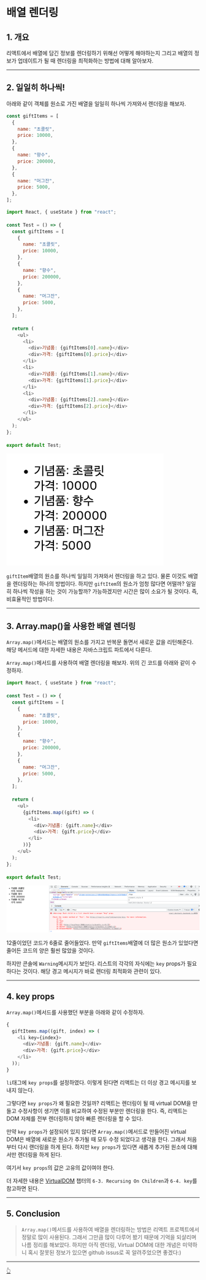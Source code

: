 # 배열 렌더링

## 1. 개요

리액트에서 배열에 담긴 정보를 렌더링하기 위해선 어떻게 해야하는지 그리고 배열의 정보가 업데이트가 될 때 렌더링을 최적화하는 방법에 대해 알아보자.

---

## 2. 일일히 하나씩!

아래와 같이 객체를 원소로 가진 배열을 일일히 하나씩 가져와서 렌더링을 해보자.

```js
const giftItems = [
  {
    name: "초콜릿",
    price: 10000,
  },
  {
    name: "향수",
    price: 200000,
  },
  {
    name: "머그잔",
    price: 5000,
  },
];
```

```js
import React, { useState } from "react";

const Test = () => {
  const giftItems = [
    {
      name: "초콜릿",
      price: 10000,
    },
    {
      name: "향수",
      price: 200000,
    },
    {
      name: "머그잔",
      price: 5000,
    },
  ];

  return (
    <ul>
      <li>
        <div>기념품: {giftItems[0].name}</div>
        <div>가격: {giftItems[0].price}</div>
      </li>
      <li>
        <div>기념품: {giftItems[1].name}</div>
        <div>가격: {giftItems[1].price}</div>
      </li>
      <li>
        <div>기념품: {giftItems[2].name}</div>
        <div>가격: {giftItems[2].price}</div>
      </li>
    </ul>
  );
};

export default Test;
```

![array rendering 1](../image/React/ArrayRendering/arrayRendering1.png)

`giftItem`배열의 원소를 하나씩 일일히 가져와서 렌더링을 하고 있다. 물론 이것도 배열을 렌더링하는 하나의 방법이다. 하지만 `giftItem`의 원소가 엄청 많다면 어떨까? 일일히 하나씩 작성을 하는 것이 가능할까? 가능하겠지만 시간은 많이 소요가 될 것이다. 즉, 비효율적인 방법이다.

---

## 3. Array.map()을 사용한 배열 렌더링

`Array.map()`메서드는 배열의 원소를 가지고 반복문 돌면서 새로운 값을 리턴해준다. 해당 메서드에 대한 자세한 내용은 자바스크립트 파트에서 다룬다.

`Array.map()`메서드를 사용하여 배열 렌더링을 해보자. 위의 긴 코드를 아래와 같이 수정하자.

```js
import React, { useState } from "react";

const Test = () => {
  const giftItems = [
    {
      name: "초콜릿",
      price: 10000,
    },
    {
      name: "향수",
      price: 200000,
    },
    {
      name: "머그잔",
      price: 5000,
    },
  ];

  return (
    <ul>
      {giftItems.map((gift) => (
        <li>
          <div>기념품: {gift.name}</div>
          <div>가격: {gift.price}</div>
        </li>
      ))}
    </ul>
  );
};

export default Test;
```

![array rendering 2](../image/React/ArrayRendering/arrayRendering2.png)

12줄이었던 코드가 6줄로 줄어들었다. 만약 `giftItems`배열에 더 많은 원소가 있었다면 줄어든 코드의 양은 훨씬 많았을 것이다.

하지만 콘솔에 `Warning`메시지가 보인다. 리스트의 각각의 자식에는 `key` props가 필요하다는 것이다. 해당 경고 메시지가 바로 렌더링 최적화와 관련이 있다.

---

## 4. key props

`Array.map()`메서드를 사용했던 부분을 아래와 같이 수정하자.

```js
{
  giftItems.map((gift, index) => (
    <li key={index}>
      <div>기념품: {gift.name}</div>
      <div>가격: {gift.price}</div>
    </li>
  ));
}
```

`li`태그에 `key props`를 설정하였다. 이렇게 된다면 리액트는 더 이상 경고 메시지를 보내지 않는다.

그렇다면 `key props`가 왜 필요한 것일까? 리액트는 렌더링이 될 때 virtual DOM을 만들고 수정사항이 생기면 이를 비교하여 수정된 부분만 렌더링을 한다. 즉, 리액트는 DOM 자체를 전부 렌더링하지 않아 빠른 렌더링을 할 수 있다.

만약 `key props`가 설정되어 있지 않다면 `Array.map()`메서드로 만들어진 virtual DOM은 배열에 새로운 원소가 추가될 때 모두 수정 되었다고 생각을 한다. 그래서 처음부터 다시 랜더링을 하게 된다. 하지만 `key props`가 있다면 새롭게 추가된 원소에 대해서만 렌더링을 하게 된다.

여기서 `key props`의 값은 고유의 값이여야 한다.

더 자세한 내용은 [VirtualDOM](./VirtualDOM.md) 챕터의 `6-3. Recursing On Children`과 `6-4. key`를 참고하면 된다.

---

## 5. Conclusion

> `Array.map()`메서드를 사용하여 배열을 렌더링하는 방법은 리액트 프로젝트에서 정말로 많이 사용된다. 그래서 그만큼 많이 다루어 봤기 때문에 기억을 되살리며 나름 정리를 해보았다. 하지만 아직 렌더링, Virtual DOM에 대한 개념은 미약하니 혹시 잘못된 정보가 있으면 github issus로 꼭 알려주었으면 좋겠다:)

---

[👆](#배열-렌더링)
